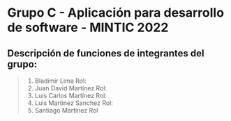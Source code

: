 # Grupo C - Aplicación para desarrollo de software - MINTIC 2022

## Descripción de funciones de integrantes del grupo:
> 1. Bladimir Lima
Rol:
> 2. Juan David Martínez
Rol:
> 3. Luis Carlos Martínez
Rol:
> 4. Luis Martinez Sanchez
Rol:
> 5. Santiago Martínez
Rol
